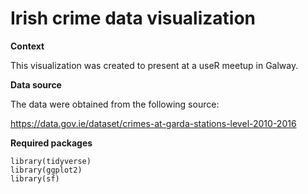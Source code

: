 # Irish crime data visualization

__Context__

This visualization was created to present at a useR meetup in Galway. 

__Data source__

The data were obtained from the following source:

https://data.gov.ie/dataset/crimes-at-garda-stations-level-2010-2016

__Required packages__

```
library(tidyverse)
library(ggplot2)
library(sf)
```




